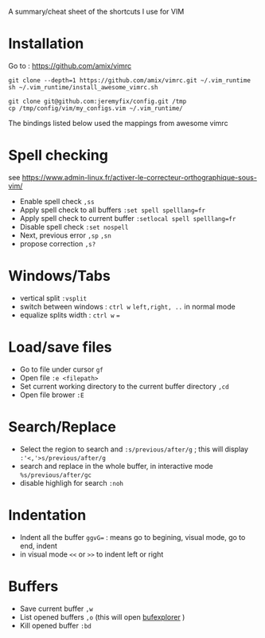 A summary/cheat sheet of the shortcuts I use for VIM

Installation
============

Go to : https://github.com/amix/vimrc

    git clone --depth=1 https://github.com/amix/vimrc.git ~/.vim_runtime
    sh ~/.vim_runtime/install_awesome_vimrc.sh

    git clone git@github.com:jeremyfix/config.git /tmp
    cp /tmp/config/vim/my_configs.vim ~/.vim_runtime/


The bindings listed below used the mappings from awesome vimrc

Spell checking
==============

see https://www.admin-linux.fr/activer-le-correcteur-orthographique-sous-vim/

- Enable spell check `,ss`
- Apply spell check to all buffers `:set spell spelllang=fr`
- Apply spell check to current buffer `:setlocal spell spelllang=fr`
- Disable spell check `:set nospell`
- Next, previous error `,sp` `,sn` 
- propose correction `,s?`

Windows/Tabs
============

- vertical split `:vsplit`
- switch between windows : `ctrl w`  `left,right, ..` in normal mode
- equalize splits width :  `ctrl w` `=`

Load/save files
===============

- Go to file under cursor `gf`
- Open file `:e <filepath>`
- Set current working directory to the current buffer directory `,cd`
- Open file brower `:E`

Search/Replace
==============

- Select the region to search and `:s/previous/after/g` ;  this will display `:'<,'>s/previous/after/g`
- search and replace in the whole buffer, in interactive mode `%s/previous/after/gc`
- disable highligh for search `:noh`

Indentation
===========

- Indent all the buffer `ggvG=`  : means go to begining, visual mode, go to end, indent
- in visual mode `<<` or `>>` to indent left or right

Buffers
=======

- Save current buffer `,w`
- List opened buffers `,o` (this will open [bufexplorer](https://github.com/vim-scripts/bufexplorer.zip) )
- Kill opened buffer `:bd`



